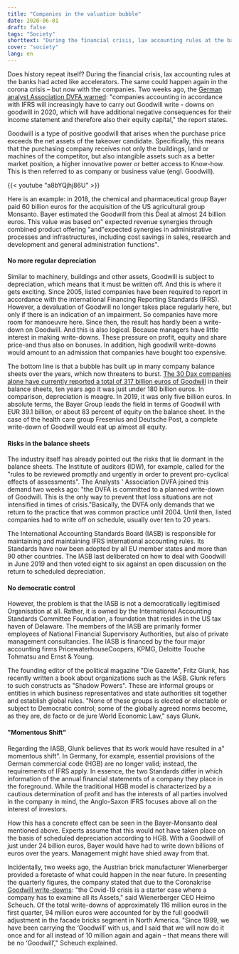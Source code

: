```yaml
---
title: "Companies in the valuation bubble"
date: 2020-06-01
draft: false
tags: "Society"
shorttext: "During the financial crisis, lax accounting rules at the banks had acted like accelerators. The same could happen again in the corona crisis – but now with the companies."
cover: "society"
lang: en
---
```


Does history repeat itself? During the financial crisis, lax accounting rules at the banks had acted like accelerators. The same could happen again in the corona crisis – but now with the companies. Two weeks ago, the [German analyst Association DVFA warned](https://www.aufsichtsrat.de/meldungen/dvfa-stellungnahme-firmenwerte-in-bilanzen/ "DVFA Stellungnahme: Firmenwerte in Bilanzen"): "companies accounting in accordance with IFRS will increasingly have to carry out Goodwill write - downs on goodwill in 2020, which will have additional negative consequences for their income statement and therefore also their equity capital," the report states.

Goodwill is a type of positive goodwill that arises when the purchase price exceeds the net assets of the takeover candidate. Specifically, this means that the purchasing company receives not only the buildings, land or machines of the competitor, but also intangible assets such as a better market position, a higher innovative power or better access to Know-how. This is then referred to as company or business value (engl. Goodwill).

{{< youtube "a8bYQjhj86U" >}}

Here is an example: in 2018, the chemical and pharmaceutical group Bayer paid 60 billion euros for the acquisition of the US agricultural group Monsanto. Bayer estimated the Goodwill from this Deal at almost 24 billion euros. This value was based on" expected revenue synergies through combined product offering "and"expected synergies in administrative processes and infrastructures, including cost savings in sales, research and development and general administration functions".

#### No more regular depreciation

Similar to machinery, buildings and other assets, Goodwill is subject to depreciation, which means that it must be written off. And this is where it gets exciting. Since 2005, listed companies have been required to report in accordance with the international Financing Reporting Standards (IFRS). However, a devaluation of Goodwill no longer takes place regularly here, but only if there is an indication of an impairment. So companies have more room for manoeuvre here. Since then, the result has hardly been a write-down on Goodwill. And this is also logical. Because managers have little interest in making write-downs. These pressure on profit, equity and share price-and thus also on bonuses. In addition, high goodwill write-downs would amount to an admission that companies have bought too expensive.

The bottom line is that a bubble has built up in many company balance sheets over the years, which now threatens to burst. [The 30 Dax companies alone have currently reported a total of 317 billion euros of Goodwill](https://www.boerse-online.de/nachrichten/aktien/so-viel-goodwill-steckt-in-den-bilanzen-der-30-dax-konzerne-ein-ueberblick-1029117085 "So viel Goodwill steckt in den Bilanzen der 30 DAX-Konzerne - ein Überblick") in their balance sheets, ten years ago it was just under 180 billion euros. In comparison, depreciation is meagre. In 2019, it was only five billion euros. In absolute terms, the Bayer Group leads the field in terms of Goodwill with EUR 39.1 billion, or about 83 percent of equity on the balance sheet. In the case of the health care group Fresenius and Deutsche Post, a complete write-down of Goodwill would eat up almost all equity.

#### Risks in the balance sheets

The industry itself has already pointed out the risks that lie dormant in the balance sheets. The Institute of auditors (IDW), for example, called for the "rules to be reviewed promptly and urgently in order to prevent pro-cyclical effects of assessments". The Analysts ' Association DVFA joined this demand two weeks ago: "the DVFA is committed to a planned write-down of Goodwill. This is the only way to prevent that loss situations are not intensified in times of crisis."Basically, the DVFA only demands that we return to the practice that was common practice until 2004. Until then, listed companies had to write off on schedule, usually over ten to 20 years.

The International Accounting Standards Board (IASB) is responsible for maintaining and maintaining IFRS international accounting rules. Its Standards have now been adopted by all EU member states and more than 90 other countries. The IASB last deliberated on how to deal with Goodwill in June 2019 and then voted eight to six against an open discussion on the return to scheduled depreciation.

#### No democratic control

However, the problem is that the IASB is not a democratically legitimised Organisation at all. Rather, it is owned by the International Accounting Standards Committee Foundation, a foundation that resides in the US tax haven of Delaware. The members of the IASB are primarily former employees of National Financial Supervisory Authorities, but also of private management consultancies. The IASB is financed by the four major accounting firms PricewaterhouseCoopers, KPMG, Deloitte Touche Tohmatsu and Ernst & Young.

The founding editor of the political magazine "Die Gazette", Fritz Glunk, has recently written a book about organizations such as the IASB. Glunk refers to such constructs as "Shadow Powers". These are informal groups or entities in which business representatives and state authorities sit together and establish global rules. "None of these groups is elected or electable or subject to Democratic control; some of the globally agreed norms become, as they are, de facto or de jure World Economic Law," says Glunk.

#### "Momentous Shift"

Regarding the IASB, Glunk believes that its work would have resulted in a" momentous shift". In Germany, for example, essential provisions of the German commercial code (HGB) are no longer valid; instead, the requirements of IFRS apply. In essence, the two Standards differ in which information of the annual financial statements of a company they place in the foreground. While the traditional HGB model is characterized by a cautious determination of profit and has the interests of all parties involved in the company in mind, the Anglo-Saxon IFRS focuses above all on the interest of investors.

How this has a concrete effect can be seen in the Bayer-Monsanto deal mentioned above. Experts assume that this would not have taken place on the basis of scheduled depreciation according to HGB. With a Goodwill of just under 24 billion euros, Bayer would have had to write down billions of euros over the years. Management might have shied away from that.

Incidentally, two weeks ago, the Austrian brick manufacturer Wienerberger provided a foretaste of what could happen in the near future. In presenting the quarterly figures, the company stated that due to the Coronakrise [Goodwill write-downs](https://www.sn.at/wirtschaft/oesterreich/wienerberger-chef-hofft-auf-fette-konjunkturpakete-87557128 "Wienerberger-Chef hofft auf fette Konjunkturpakete"): "the Covid-19 crisis is a starter case where a company has to examine all its Assets," said Wienerberger CEO Heimo Scheuch. Of the total write-downs of approximately 116 million euros in the first quarter, 94 million euros were accounted for by the full goodwill adjustment in the facade bricks segment in North America. "Since 1999, we have been carrying the ‘Goodwill’ with us, and I said that we will now do it once and for all instead of 10 million again and again – that means there will be no ‘Goodwill’," Scheuch explained.
